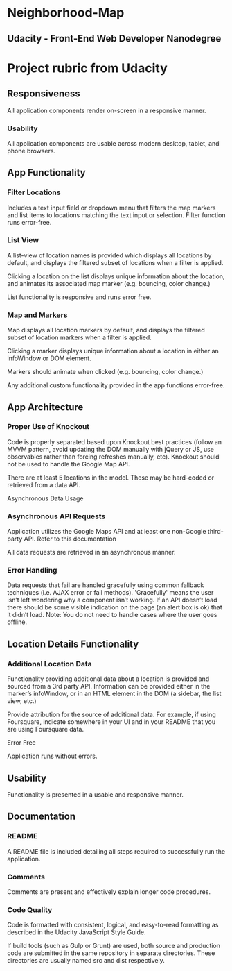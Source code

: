 # Neighborhood-Map
## Udacity - Front-End Web Developer Nanodegree

# Project rubric from Udacity

## Responsiveness

All application components render on-screen in a responsive manner.

### Usability

All application components are usable across modern desktop, tablet, and phone browsers.

## App Functionality


### Filter Locations

Includes a text input field or dropdown menu that filters the map markers and list items to locations matching the text input or selection. Filter function runs error-free.

### List View

A list-view of location names is provided which displays all locations by default, and displays the filtered subset of locations when a filter is applied.

Clicking a location on the list displays unique information about the location, and animates its associated map marker (e.g. bouncing, color change.)

List functionality is responsive and runs error free.

### Map and Markers

Map displays all location markers by default, and displays the filtered subset of location markers when a filter is applied.

Clicking a marker displays unique information about a location in either an infoWindow or DOM element.

Markers should animate when clicked (e.g. bouncing, color change.)

Any additional custom functionality provided in the app functions error-free.

## App Architecture

### Proper Use of Knockout

Code is properly separated based upon Knockout best practices (follow an MVVM pattern, avoid updating the DOM manually with jQuery or JS, use observables rather than forcing refreshes manually, etc). Knockout should not be used to handle the Google Map API.

There are at least 5 locations in the model. These may be hard-coded or retrieved from a data API.

Asynchronous Data Usage

### Asynchronous API Requests

Application utilizes the Google Maps API and at least one non-Google third-party API. Refer to this documentation

All data requests are retrieved in an asynchronous manner.

### Error Handling

Data requests that fail are handled gracefully using common fallback techniques (i.e. AJAX error or fail methods). 'Gracefully' means the user isn’t left wondering why a component isn’t working. If an API doesn’t load there should be some visible indication on the page (an alert box is ok) that it didn’t load. Note: You do not need to handle cases where the user goes offline.

## Location Details Functionality

### Additional Location Data

Functionality providing additional data about a location is provided and sourced from a 3rd party API. Information can be provided either in the marker’s infoWindow, or in an HTML element in the DOM (a sidebar, the list view, etc.)

Provide attribution for the source of additional data. For example, if using Foursquare, indicate somewhere in your UI and in your README that you are using Foursquare data.

Error Free

Application runs without errors.

## Usability

Functionality is presented in a usable and responsive manner.

## Documentation


### README

A README file is included detailing all steps required to successfully run the application.

### Comments

Comments are present and effectively explain longer code procedures.

### Code Quality

Code is formatted with consistent, logical, and easy-to-read formatting as described in the Udacity JavaScript Style Guide.

If build tools (such as Gulp or Grunt) are used, both source and production code are submitted in the same repository in separate directories. These directories are usually named src and dist respectively.
